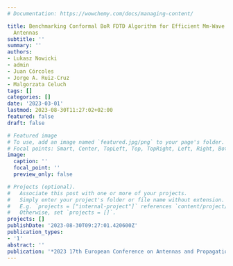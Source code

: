 ```yaml
---
# Documentation: https://wowchemy.com/docs/managing-content/

title: Benchmarking Conformal BoR FDTD Algorithm for Efficient Mm-Wave Design of Multiflare
  Antennas
subtitle: ''
summary: ''
authors:
- Lukasz Nowicki
- admin
- Juan Córcoles
- Jorge A. Ruiz-Cruz
- Malgorzata Celuch
tags: []
categories: []
date: '2023-03-01'
lastmod: 2023-08-30T11:27:02+02:00
featured: false
draft: false

# Featured image
# To use, add an image named `featured.jpg/png` to your page's folder.
# Focal points: Smart, Center, TopLeft, Top, TopRight, Left, Right, BottomLeft, Bottom, BottomRight.
image:
  caption: ''
  focal_point: ''
  preview_only: false

# Projects (optional).
#   Associate this post with one or more of your projects.
#   Simply enter your project's folder or file name without extension.
#   E.g. `projects = ["internal-project"]` references `content/project/deep-learning/index.md`.
#   Otherwise, set `projects = []`.
projects: []
publishDate: '2023-08-30T09:27:01.420600Z'
publication_types:
- '1'
abstract: ''
publication: '*2023 17th European Conference on Antennas and Propagation (EuCAP)*'
---
```

